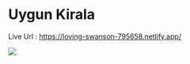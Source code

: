 # Uygun Kirala

Live Url : https://loving-swanson-795658.netlify.app/

![]("./pageImages/page1.png")